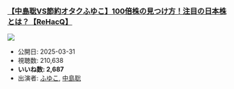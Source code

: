 ### [【中島聡VS節約オタクふゆこ】100倍株の見つけ方！注目の日本株とは？【ReHacQ】](https://www.youtube.com/watch?v=fQhwH-glggw)
[![](https://img.youtube.com/vi/fQhwH-glggw/sddefault.jpg)](https://www.youtube.com/watch?v=fQhwH-glggw)
-   公開日: 2025-03-31
-   視聴数: 210,638
-   **いいね数: 2,687**
-   出演者: [ふゆこ](/rehacq_fan/people/ふゆこ "wikilink"), [中島聡](/rehacq_fan/people/中島聡 "wikilink")
